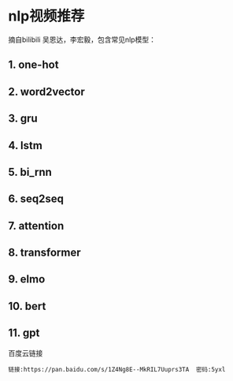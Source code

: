 # nlp视频推荐
摘自bilibili 吴恩达，李宏毅，包含常见nlp模型：

## 1. one-hot
## 2. word2vector
## 3. gru
## 4. lstm
## 5. bi_rnn
## 6. seq2seq
## 7. attention
## 8. transformer
## 9. elmo
## 10. bert
## 11. gpt

百度云链接
```
链接:https://pan.baidu.com/s/1Z4Ng8E--MkRIL7Uuprs3TA  密码:5yxl
```
